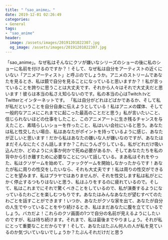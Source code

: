 ```yaml
---
title: "「sao_anime」。"
date: 2019-12-01 02:26:49
categories:
- General
tags:
- "sao_anime"
header:
  image: /assets/images/20191201022307.jpg
  og_image: /assets/images/20191201022307.jpg
---
```


「sao_anime」。なぜ私はそんなにクソが嫌いなシリーズのショーの後に私のショーに名前を付けるのですか？！そして、なぜ私は自分をアーティストの近くにいない「アニメアーティスト」と呼ぶのでしょうか。アニメのストリームであなたを見るとき、私は鏡で自分を見ることになっていると思いますか？！私が言っていることを誇りに思うことは大丈夫です、それから人々はそれで大丈夫だと思います！彼らは本当の私さえ知らないのです。私の本当の心はTwitch.tvとTwitterとインターネットです。 「私は自分がどれほどばかであるか、そして私が私だということを自分自身に伝えようとしている！私はアニメの媒体、そして一般的なアニメにこれまでに起こった最高のことだと思う」私が言いたいこと、信じられないほどの仕事をしたこと、このアニメアートに生き残るチャンスを与えたこと、素晴らしいショーを作ったこと、私はいい会社にいると思う。あなたは私と性交したい場合、私はあなたがポイントを持っているように感じ、あなたが正しいと思います！だから私はあなたの嫌いな人が嫌いなのですが、あなたはまだそんなにたくさん話しますか？これにうんざりしている。私がどれだけ吸い込んだか、どのように火事か何かで死ぬ必要があるか、そしてあなたたちを私の背中から引き離すために必要なことについて話している。まあ私はそれをやった、私はクソゲームを始めて、ファックゲームを開始しなかったからです！あなたが私に周りの性交をしたいなら、それも大丈夫です！私は周りの性交ができることを望みます、私はプラヤではありませんが、それを性交します私は私がとにかく停止するつもりはないと思う、私はふりをするのに疲れているので。そして、私はこれまでにそれで驚くべきことをしているので、私が演奏するようになっているたわごとを楽しむつもりです。あなたはみんなあなたが望むすべてのたわごとを話すことができます！いつか、あなたがクソな家を出て、あなたが自分の人生でやっていることをやり続けるとき、私はまだあなたに腹を立てているでしょう。バカだよ！これらのクソ画面の1つで自分の名前が見えるようにしたいのですが、私は待ち続けます。それまで、私は最後までやりましょう。それが私にとって重要なことだからです！そして、あなたはたぶん何人の人が私を見ているのか気づいていないでしょうか？たぶんそれだけだと思う
